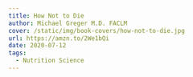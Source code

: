 ```yaml
---
title: How Not to Die
author: Michael Greger M.D. FACLM
cover: /static/img/book-covers/how-not-to-die.jpg
url: https://amzn.to/2We1bQi
date: 2020-07-12
tags:
  - Nutrition Science
---
```


